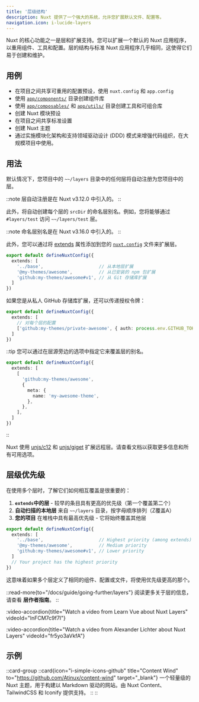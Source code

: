 ```yaml
---
title: '层级结构'
description: Nuxt 提供了一个强大的系统，允许您扩展默认文件、配置等。
navigation.icon: i-lucide-layers
---
```


Nuxt 的核心功能之一是层和扩展支持。您可以扩展一个默认的 Nuxt 应用程序，以重用组件、工具和配置。层的结构与标准 Nuxt 应用程序几乎相同，这使得它们易于创建和维护。

## 用例

- 在项目之间共享可重用的配置预设，使用 `nuxt.config` 和 `app.config`
- 使用 [`app/components/`](/docs/guide/directory-structure/app/components) 目录创建组件库
- 使用 [`app/composables/`](/docs/guide/directory-structure/app/composables) 和 [`app/utils/`](/docs/guide/directory-structure/app/utils) 目录创建工具和可组合库
- 创建 Nuxt 模块预设
- 在项目之间共享标准设置
- 创建 Nuxt 主题
- 通过实施模块化架构和支持领域驱动设计 (DDD) 模式来增强代码组织，在大规模项目中使用。

## 用法

默认情况下，您项目中的 `~~/layers` 目录中的任何层将自动注册为您项目中的层。

::note
层自动注册是在 Nuxt v3.12.0 中引入的。
::

此外，将自动创建每个层的 `srcDir` 的命名层别名。例如，您将能够通过 `#layers/test` 访问 `~~/layers/test` 层。

::note
命名层别名是在 Nuxt v3.16.0 中引入的。
::

此外，您可以通过将 [extends](/docs/api/nuxt-config#extends) 属性添加到您的 [`nuxt.config`](/docs/guide/directory-structure/nuxt-config) 文件来扩展层。

```ts [nuxt.config.ts]
export default defineNuxtConfig({
  extends: [
    '../base',                     // 从本地层扩展
    '@my-themes/awesome',          // 从已安装的 npm 包扩展
    'github:my-themes/awesome#v1', // 从 Git 存储库扩展
  ]
})
```

如果您是从私人 GitHub 存储库扩展，还可以传递授权令牌：

```ts [nuxt.config.ts]
export default defineNuxtConfig({
  extends: [
    // 对每个层的配置
    ['github:my-themes/private-awesome', { auth: process.env.GITHUB_TOKEN }]
  ]
})
```

::tip
您可以通过在层源旁边的选项中指定它来覆盖层的别名。

```ts [nuxt.config.ts]
export default defineNuxtConfig({
  extends: [
    [
      'github:my-themes/awesome',
      { 
        meta: {
          name: 'my-awesome-theme',
        },
      },
    ],
  ]
})
```

::

Nuxt 使用 [unjs/c12](https://c12.unjs.io) 和 [unjs/giget](https://giget.unjs.io) 扩展远程层。请查看文档以获取更多信息和所有可用选项。

## 层级优先级

在使用多个层时，了解它们如何相互覆盖是很重要的：

1. **`extends`中的层** - 较早的条目具有更高的优先级（第一个覆盖第二个）
2. **自动扫描的本地层** 来自 `~~/layers` 目录，按字母顺序排列（Z覆盖A）
3. **您的项目** 在堆栈中具有最高优先级 - 它将始终覆盖其他层

```ts [nuxt.config.ts]
export default defineNuxtConfig({
  extends: [
    '../base',                     // Highest priority (among extends)
    '@my-themes/awesome',          // Medium priority
    'github:my-themes/awesome#v1', // Lower priority
  ]
  // Your project has the highest priority
})
```

这意味着如果多个层定义了相同的组件、配置或文件，将使用优先级更高的那个。

::read-more{to="/docs/guide/going-further/layers"}
阅读更多关于层的信息，请查看 **层作者指南**。
::

:video-accordion{title="Watch a video from Learn Vue about Nuxt Layers" videoId="lnFCM7c9f7I"}

:video-accordion{title="Watch a video from Alexander Lichter about Nuxt Layers" videoId="fr5yo3aVkfA"}

## 示例

::card-group
  ::card{icon="i-simple-icons-github" title="Content Wind" to="https://github.com/Atinux/content-wind" target="_blank"}
  一个轻量级的 Nuxt 主题，用于构建以 Markdown 驱动的网站。由 Nuxt Content、TailwindCSS 和 Iconify 提供支持。
  ::
::
